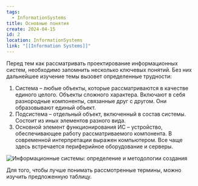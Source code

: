 ```yaml
---
tags:
  - InformationSystems
title: Основные понятия
create: 2024-04-15
id: 2
location: InformationSystems
link: "[[Information Systems]]"
---
```


Перед тем как рассматривать проектирование информационных систем, необходимо запомнить несколько ключевых понятий. Без них дальнейшее изучение темы вызовет определенные трудности:

1. Система – любые объекты, которые рассматриваются в качестве единого целого. Объекты сложного характера. Включают в себя разнородные компоненты, связанные друг с другом. Они образовывают единый объект.
2. Подсистема – отдельный объект, включенный в состав системы. Состоит из иных элементов разного вида.
3. Основной элемент функционирования ИС – устройство, обеспечивающее работу рассматриваемого компонента. В современной интерпретации выражен компьютером. Все чаще здесь встречается периферийное оборудование и серверы.

![Информационные системы: определение и методологии создания](https://lh5.googleusercontent.com/tpFJmp5BSP6NB4mUUcOHZw8WdUzf2s5DE2WTvp7ur6XCkCKSJQwLj0J561gTBs0nPHV_YzELyXPiOODGnvgIhnqkvshqTWM6_J29qix248kd0HLw5faWgf8UZ1ybGoKIeKwOrBoUSmwuW8Q-1I-9-7jyXdZREDh9Yl-cWW21TJjZlwm_0R780YefwzgHlCy4-RFjfMsoEw)

Для того, чтобы лучше понимать рассмотренные термины, можно изучить предложенную таблицу.